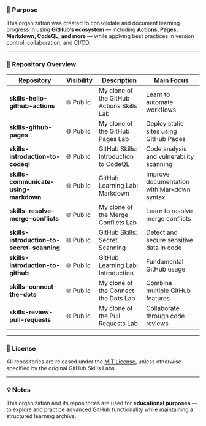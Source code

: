 ### 🚀 Purpose

This organization was created to consolidate and document learning progress in using **GitHub’s ecosystem** — including **Actions, Pages, Markdown, CodeQL, and more** — while applying best practices in version control, collaboration, and CI/CD.

---

### 📁 Repository Overview

| Repository                                 | Visibility | Description                               | Main Focus                                 |
| ------------------------------------------ | ---------- | ----------------------------------------- | ------------------------------------------ |
| **skills-hello-github-actions**            | 🌐 Public  | My clone of the GitHub Actions Skills Lab | Learn to automate workflows                |
| **skills-github-pages**                    | 🌐 Public  | My clone of the GitHub Pages Lab          | Deploy static sites using GitHub Pages     |
| **skills-introduction-to-codeql**          | 🌐 Public  | GitHub Skills: Introduction to CodeQL     | Code analysis and vulnerability scanning   |
| **skills-communicate-using-markdown**      | 🌐 Public  | GitHub Learning Lab: Markdown             | Improve documentation with Markdown syntax |
| **skills-resolve-merge-conflicts**         | 🌐 Public  | My clone of the Merge Conflicts Lab       | Learn to resolve merge conflicts           |
| **skills-introduction-to-secret-scanning** | 🌐 Public  | GitHub Skills: Secret Scanning            | Detect and secure sensitive data in code   |
| **skills-introduction-to-github**          | 🌐 Public  | GitHub Learning Lab: Introduction         | Fundamental GitHub usage                   |
| **skills-connect-the-dots**                | 🌐 Public  | My clone of the Connect the Dots Lab      | Combine multiple GitHub features           |
| **skills-review-pull-requests**            | 🌐 Public  | My clone of the Pull Requests Lab         | Collaborate through code reviews           |

---

### 🧩 License

All repositories are released under the [MIT License](LICENSE), unless otherwise specified by the original GitHub Skills Labs.

---

### 💡 Notes

This organization and its repositories are used for **educational purposes** — to explore and practice advanced GitHub functionality while maintaining a structured learning archive.
